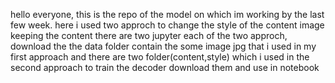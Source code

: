 hello everyone, 
this is the repo of the model on which im working by the last few week.
here i used two approch to change the style of the content image keeping the content
there are two jupyter each of the two approch,
download the the data folder contain the  some image jpg that i used in my first approach and there are two folder(content,style) which i used in the second approach to train the decoder 
download them and use in notebook
